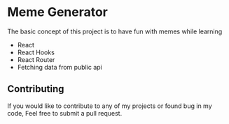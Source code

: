 # Meme Generator

The basic concept of this project is to have fun with memes while learning <br />
* React <br />
* React Hooks  <br />
* React Router <br />
* Fetching data from public api <br />

## Contributing

If you would like to contribute to any of my projects or found bug in my code, Feel free to submit a pull request.

